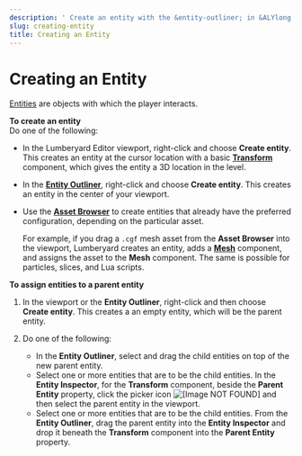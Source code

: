 ```yaml
---
description: ' Create an entity with the &entity-outliner; in &ALYlong;. '
slug: creating-entity
title: Creating an Entity
---
```

# Creating an Entity<a name="creating-entity"></a>

[Entities](https://docs.aws.amazon.com/lumberyard/latest/userguide/ly-glos-chap.html#entity) are objects with which the player interacts\.

**To create an entity**  
 Do one of the following:
+ In the Lumberyard Editor viewport, right\-click and choose **Create entity**\. This creates an entity at the cursor location with a basic **[Transform](component-transform.md)** component, which gives the entity a 3D location in the level\.
+ In the [**Entity Outliner**](component-entity-outliner.md), right\-click and choose **Create entity**\. This creates an entity in the center of your viewport\.
+ Use the [**Asset Browser**](asset-browser-intro.md) to create entities that already have the preferred configuration, depending on the particular asset\. 

  For example, if you drag a `.cgf` mesh asset from the **Asset Browser** into the viewport, Lumberyard creates an entity, adds a **[Mesh](component-static-mesh.md)** component, and assigns the asset to the **Mesh** component\. The same is possible for particles, slices, and Lua scripts\.

**To assign entities to a parent entity**

1. In the viewport or the **Entity Outliner**, right\-click and then choose **Create entity**\. This creates a an empty entity, which will be the parent entity\.

1. Do one of the following:
   + In the **Entity Outliner**, select and drag the child entities on top of the new parent entity\.
   + Select one or more entities that are to be the child entities\. In the **Entity Inspector**, for the **Transform** component, beside the **Parent Entity** property, click the picker icon ![\[Image NOT FOUND\]](/images/userguide/picker.png) and then select the parent entity in the viewport\.
   + Select one or more entities that are to be the child entities\. From the **Entity Outliner**, drag the parent entity into the **Entity Inspector** and drop it beneath the **Transform** component into the **Parent Entity** property\.